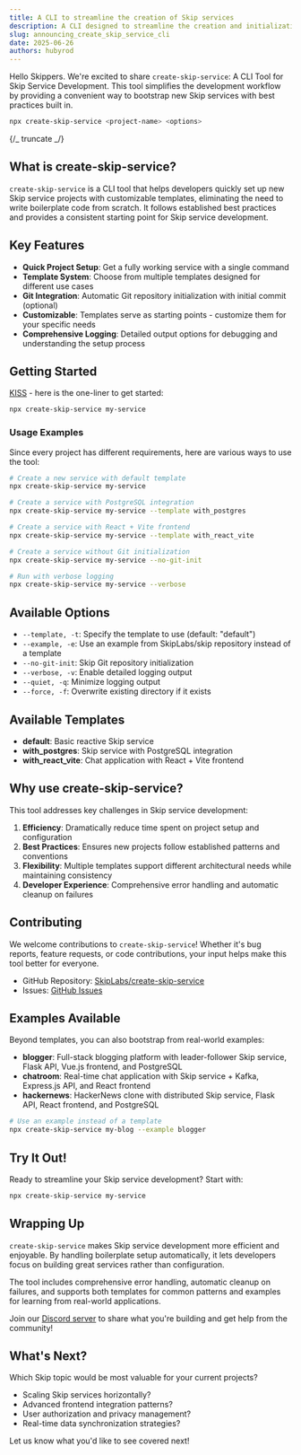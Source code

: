 ```yaml
---
title: A CLI to streamline the creation of Skip services
description: A CLI designed to streamline the creation and initialization of Skip services
slug: announcing_create_skip_service_cli
date: 2025-06-26
authors: hubyrod
---
```


Hello Skippers. We're excited to share `create-skip-service`: A CLI Tool for Skip Service Development. This tool simplifies the development workflow by providing a convenient way to bootstrap new Skip services with best practices built in.

```bash
npx create-skip-service <project-name> <options>
```

{/_ truncate _/}

## What is create-skip-service?

`create-skip-service` is a CLI tool that helps developers quickly set up new Skip service projects with customizable templates, eliminating the need to write boilerplate code from scratch. It follows established best practices and provides a consistent starting point for Skip service development.

## Key Features

- **Quick Project Setup**: Get a fully working service with a single command
- **Template System**: Choose from multiple templates designed for different use cases
- **Git Integration**: Automatic Git repository initialization with initial commit (optional)
- **Customizable**: Templates serve as starting points - customize them for your specific needs
- **Comprehensive Logging**: Detailed output options for debugging and understanding the setup process

## Getting Started

[KISS](https://en.wikipedia.org/wiki/KISS_principle) - here is the one-liner to get started:

```bash
npx create-skip-service my-service
```

### Usage Examples

Since every project has different requirements, here are various ways to use the tool:

```bash
# Create a new service with default template
npx create-skip-service my-service

# Create a service with PostgreSQL integration
npx create-skip-service my-service --template with_postgres

# Create a service with React + Vite frontend
npx create-skip-service my-service --template with_react_vite

# Create a service without Git initialization
npx create-skip-service my-service --no-git-init

# Run with verbose logging
npx create-skip-service my-service --verbose
```

## Available Options

- `--template, -t`: Specify the template to use (default: "default")
- `--example, -e`: Use an example from SkipLabs/skip repository instead of a template
- `--no-git-init`: Skip Git repository initialization
- `--verbose, -v`: Enable detailed logging output
- `--quiet, -q`: Minimize logging output
- `--force, -f`: Overwrite existing directory if it exists

## Available Templates

- **default**: Basic reactive Skip service
- **with_postgres**: Skip service with PostgreSQL integration
- **with_react_vite**: Chat application with React + Vite frontend

## Why use create-skip-service?

This tool addresses key challenges in Skip service development:

1. **Efficiency**: Dramatically reduce time spent on project setup and configuration
2. **Best Practices**: Ensures new projects follow established patterns and conventions
3. **Flexibility**: Multiple templates support different architectural needs while maintaining consistency
4. **Developer Experience**: Comprehensive error handling and automatic cleanup on failures

## Contributing

We welcome contributions to `create-skip-service`! Whether it's bug reports, feature requests, or code contributions, your input helps make this tool better for everyone.

- GitHub Repository: [SkipLabs/create-skip-service](https://github.com/SkipLabs/create-skip-service)
- Issues: [GitHub Issues](https://github.com/SkipLabs/create-skip-service/issues)

## Examples Available

Beyond templates, you can also bootstrap from real-world examples:

- **blogger**: Full-stack blogging platform with leader-follower Skip service, Flask API, Vue.js frontend, and PostgreSQL
- **chatroom**: Real-time chat application with Skip service + Kafka, Express.js API, and React frontend
- **hackernews**: HackerNews clone with distributed Skip service, Flask API, React frontend, and PostgreSQL

```bash
# Use an example instead of a template
npx create-skip-service my-blog --example blogger
```

## Try It Out!

Ready to streamline your Skip service development? Start with:

```bash
npx create-skip-service my-service
```

## Wrapping Up

`create-skip-service` makes Skip service development more efficient and enjoyable. By handling boilerplate setup automatically, it lets developers focus on building great services rather than configuration.

The tool includes comprehensive error handling, automatic cleanup on failures, and supports both templates for common patterns and examples for learning from real-world applications.

Join our [Discord server](https://discord.com/channels/1093901946441703434/1093901946441703437) to share what you're building and get help from the community!

## What's Next?

Which Skip topic would be most valuable for your current projects?

- Scaling Skip services horizontally?
- Advanced frontend integration patterns?
- User authorization and privacy management?
- Real-time data synchronization strategies?

Let us know what you'd like to see covered next!
